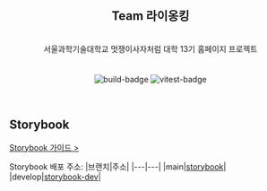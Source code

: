 <div align="center">

## Team 라이옹킹

<br/>
서울과학기술대학교 멋쟁이사자처럼 대학 13기 홈페이지 프로젝트

<span style="display:block; height: 8px;"></span>

![build-badge](https://github.com/LIKELION-SEOULTECH/lionking-client/actions/workflows/run_build.yml/badge.svg)
![vitest-badge](https://github.com/LIKELION-SEOULTECH/lionking-client/actions/workflows/run_tests.yml/badge.svg)

</div>

<br/>

## Storybook

[Storybook 가이드 >](https://github.com/LIKELION-SEOULTECH/lionking-client/tree/main/docs/storybook.md)

Storybook 배포 주소:
|브랜치|주소|
|---|---|
|main|[storybook](https://likelion-seoultech.github.io/lionking-client/storybook/)|
|develop|[storybook-dev](https://likelion-seoultech.github.io/lionking-client/storybook-dev/)|

<br/>
